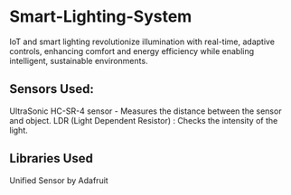 # Smart-Lighting-System                                                  
IoT and smart lighting revolutionize illumination with real-time, adaptive controls, enhancing comfort and energy efficiency while enabling intelligent, sustainable environments.       

## Sensors Used:
UltraSonic HC-SR-4 sensor - Measures the distance between the sensor and object.
LDR (Light Dependent Resistor) : Checks the intensity of the light.

## Libraries Used
Unified Sensor by Adafruit
